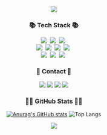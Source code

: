 <!-- 인삿말 -->
<div align='center'>
  <img src="https://capsule-render.vercel.app/api?type=waving&color=auto&height=250&section=header&text=Welcome%20To%20My%20Github!&fontSize=50"/>
  

  <!-- 내용 부분 -->
  <h3 align="center">📚 Tech Stack 📚</h3>
  <div align="center">
    <img src="https://img.shields.io/badge/Java-007396?style=for-the-badge&logo=Java&logoColor=white"/></a>&nbsp
<!--     <img src="https://img.shields.io/badge/Python-3766AB?style=flat-square&logo=Python&logoColor=white"/></a>&nbsp -->
    <img src="https://img.shields.io/badge/Javascript-ffb13b?style=for-the-badge&logo=javascript&logoColor=white"/></a>&nbsp
    <img src="https://img.shields.io/badge/VisualStudioCode-007ACC?style=for-the-badge&logo=visual&logoColor=white"/></a>&nbsp
    <br>
    <img src="https://img.shields.io/badge/HTML5-E34F26?style=for-the-badge&logo=HTML5&logoColor=white"/></a>&nbsp
    <img src="https://img.shields.io/badge/CSS3-1572B6?style=for-the-badge&logo=CSS3&logoColor=white"/></a>&nbsp
    <img src="https://img.shields.io/badge/React-61DAFB?style=for-the-badge&logo=React&logoColor=white"/></a>&nbsp
    <img src="https://img.shields.io/badge/Mysql-E6B91E?style=for-the-badge&logo=MySql&logoColor=white"/></a>&nbsp
    <br>
    <img src="https://img.shields.io/badge/Spring-6DB33F?style=for-the-badge&logo=Spring&logoColor=white"/></a>&nbsp
    <img src="https://img.shields.io/badge/SpringBoot-6DB33F?style=for-the-badge&logo=SpringBoot&logoColor=white"/></a>&nbsp 
    <img src="https://img.shields.io/badge/Node.js-339933?style=for-the-badge&logo=Node.js&logoColor=white"/></a>&nbsp
    <br>
  
  <!--   <img src="https://img.shields.io/badge/AWS-232F3E?style=flat-square&logo=AmazonAWS&logoColor=white"/></a>&nbsp  -->
  </div>
  
  <h3 align='center'>📢 Contact 📢</h3>
  <div align='center'>
    <a href="https://github.com/ljs528022"><img src="https://img.shields.io/badge/github-181717?style=for-the-badge&logo=github&logoColor=white"/></a>
    <a href="https://www.notion.so/25b9a379f46680198810e65263f18913"><img src="http://img.shields.io/badge/Notion-000000?style=for-the-badge&logo=Notion&logoColor=white"></a>
    <a href=mailto:ljs528022@gmail.com><img src="https://img.shields.io/badge/Gmail-EA4335?style=for-the-badge&logo=Gmail&logoColor=white&link=mailto:ljs528022@gmail.com"></a>
    <a href=""><img src="http://img.shields.io/badge/Tistory-000000?style=for-the-badge&logo=Tistory&logoColor=white"/></a>
  </div>
  
  <h3 align='center'>👩‍💻 GitHub Stats 👩‍💻</h3>
  <div align="center">
    
  [![Anurag's GitHub stats](https://github-readme-stats.vercel.app/api?username=ljs528022&hide_title=true&show_icons=true&include_all_commits=true&disable_animations=true&theme=vue)](https://github.com/anuraghazra/github-readme-stats)
  ![Top Langs](https://github-readme-stats.vercel.app/api/top-langs/?username=ljs528022&layout=compact)
  
  </div>
  <img src="https://capsule-render.vercel.app/api?type=waving&color=auto&height=100&section=footer"/>
  
</div>
